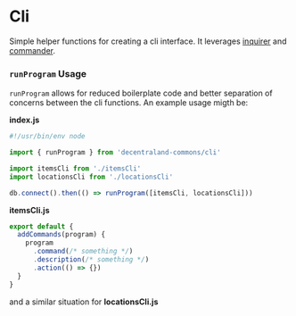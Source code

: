 # Cli

Simple helper functions for creating a cli interface. It leverages [inquirer](https://github.com/SBoudrias/Inquirer.js/) and [commander](https://github.com/tj/commander.js/).

### `runProgram` Usage

`runProgram` allows for reduced boilerplate code and better separation of concerns between the cli functions.
An example usage migth be:

**index.js**

```javascript
#!/usr/bin/env node

import { runProgram } from 'decentraland-commons/cli'

import itemsCli from './itemsCli'
import locationsCli from './locationsCli'

db.connect().then(() => runProgram([itemsCli, locationsCli]))
```

**itemsCli.js**

```javascript
export default {
  addCommands(program) {
    program
      .command(/* something */)
      .description(/* something */)
      .action(() => {})
  }
}
```

and a similar situation for **locationsCli.js**
